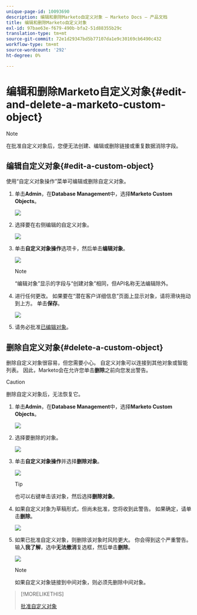 ```yaml
---
unique-page-id: 10093690
description: 编辑和删除Marketo自定义对象 — Marketo Docs — 产品文档
title: 编辑和删除Marketo自定义对象
exl-id: 97bae63e-f679-490b-bfa2-51d88355b29c
translation-type: tm+mt
source-git-commit: 72e1d29347bd5b77107da1e9c30169cb6490c432
workflow-type: tm+mt
source-wordcount: '292'
ht-degree: 0%

---
```


# 编辑和删除Marketo自定义对象{#edit-and-delete-a-marketo-custom-object}

>[!NOTE]
>
>在批准自定义对象后，您便无法创建、编辑或删除链接或重复数据消除字段。

## 编辑自定义对象{#edit-a-custom-object}

使用“自定义对象操作”菜单可编辑或删除自定义对象。

1. 单击&#x200B;**Admin**，在&#x200B;**Database Management**&#x200B;中，选择&#x200B;**Marketo Custom Objects**。

   ![](assets/image2016-1-18-13-3a31-3a51.png)

1. 选择要在右侧编辑的自定义对象。

   ![](assets/image2016-1-18-13-3a33-3a11.png)

1. 单击&#x200B;**自定义对象操作**&#x200B;选项卡，然后单击&#x200B;**编辑对象**。

   ![](assets/image2015-9-23-11-3a37-3a44.png)

   >[!NOTE]
   >
   >“编辑对象”显示的字段与“创建对象”相同，但API名称无法编辑除外。

1. 进行任何更改。 如果要在“潜在客户详细信息”页面上显示对象，请将滑块拖动到上方。 单击&#x200B;**保存**。

   ![](assets/image2015-9-15-16-3a48-3a39.png)

1. 请务必批准[已编辑对象](/help/marketo/product-docs/administration/marketo-custom-objects/approve-a-custom-object.md)。

## 删除自定义对象{#delete-a-custom-object}

删除自定义对象很容易，但您需要小心。 自定义对象可以连接到其他对象或智能列表。 因此，Marketo会在允许您单击&#x200B;**删除**&#x200B;之前向您发出警告。

>[!CAUTION]
>
>删除自定义对象后，无法恢复它。

1. 单击&#x200B;**Admin**，在&#x200B;**Database Management**&#x200B;中，选择&#x200B;**Marketo Custom Objects**。

   ![](assets/image2016-1-18-13-3a36-3a0.png)

1. 选择要删除的对象。

   ![](assets/image2015-9-23-16-3a29-3a5.png)

1. 单击&#x200B;**自定义对象操作**&#x200B;并选择&#x200B;**删除对象**。

   ![](assets/image2015-9-23-11-3a39-3a5.png)

   >[!TIP]
   >
   >也可以右键单击该对象，然后选择&#x200B;**删除对象**。

1. 如果自定义对象为草稿形式，但尚未批准，您将收到此警告。 如果确定，请单击&#x200B;**删除**。

   ![](assets/image2015-9-23-16-3a31-3a2.png)

1. 如果已批准自定义对象，则删除该对象时风险更大。 你会得到这个严重警告。 输入&#x200B;**我了解**，选中&#x200B;**无法撤消**&#x200B;复选框，然后单击&#x200B;**删除**。

   ![](assets/image2016-1-15-9-3a49-3a38.png)

   >[!NOTE]
   >
   >如果自定义对象链接到中间对象，则必须先删除中间对象。

>[!MORELIKETHIS]
>
>[批准自定义对象](/help/marketo/product-docs/administration/marketo-custom-objects/approve-a-custom-object.md)
